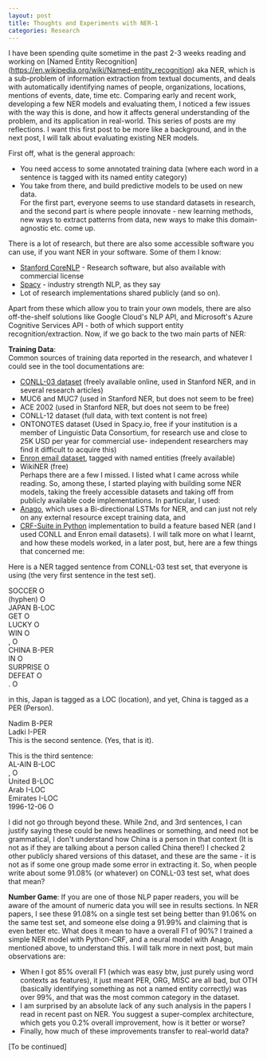 ```yaml
---
layout: post
title: Thoughts and Experiments with NER-1
categories: Research
---
```


I have been spending quite sometime in the past 2-3 weeks reading and working on [Named Entity Recognition] (https://en.wikipedia.org/wiki/Named-entity_recognition) aka NER, which is a sub-problem of information extraction from textual documents, and deals with automatically identifying names of people, organizations, locations, mentions of events, date, time etc.  Comparing early and recent work, developing a few NER models and evaluating them, I noticed a few issues with the way this is done, and how it affects general understanding of the problem, and its application in real-world. This series of posts are my reflections. I want this first post to be more like a background, and in the next post, I will talk about evaluating existing NER models.

First off, what is the general approach:
- You need access to some annotated training data (where each word in a sentence is tagged with its named entity category)  
- You take from there, and build predictive models to be used on new data.  
For the first part, everyone seems to use standard datasets in research, and the second part is where people innovate - new learning methods, new ways to extract patterns from data, new ways to make this domain-agnostic etc. come up. 

There is a lot of research, but there are also some accessible software you can use, if you want NER in your software. Some of them I know:
- [Stanford CoreNLP](https://stanfordnlp.github.io/CoreNLP/) - Research software, but also available with commercial license
- [Spacy](spacy.io) - industry strength NLP, as they say
- Lot of research implementations shared publicly
(and so on).

Apart from these which allow you to train your own models, there are also off-the-shelf solutions like Google Cloud's NLP API, and Microsoft's Azure Cognitive Services API - both of which support entity recognition/extraction. Now, if we go back to the two main parts of NER: 

**Training Data**:  
Common sources of training data reported in the research, and whatever I could see in the tool documentations are:
- [CONLL-03 dataset](https://github.com/Hironsan/anago/tree/master/data/conll2003/en/ner) (freely available online, used in Stanford NER, and in several research articles)  
- MUC6 and MUC7 (used in Stanford NER, but does not seem to be free)  
- ACE 2002 (used in Stanford NER, but does not seem to be free)  
- CONLL-12 dataset (full data, with text content is not free)  
- ONTONOTES dataset (Used in Spacy.io, free if your institution is a member of Linguistic Data Consortium, for research use and close to 25K USD per year for commercial use- independent researchers may find it difficult to acquire this)  
- [Enron email dataset](https://www.cs.cmu.edu/~enron/), tagged with named entities (freely available)  
- WikiNER (free)  
Perhaps there are a few I missed. I listed what I came across while reading. So, among these, I started playing with building some NER models, taking the freely accessible datasets and taking off from publicly available code implementations. In particular, I used:
- [Anago](https://github.com/Hironsan/anago), which uses a Bi-directional LSTMs for NER, and can just not rely on any external resource except training data, and   
- [CRF-Suite in Python](https://github.com/scrapinghub/python-crfsuite) implementation to build a feature based NER
(and I used CONLL and Enron email datasets). I will talk more on what I learnt, and how these models worked, in a later post, but, here are a few things that concerned me:

Here is a NER tagged sentence from CONLL-03 test set, that everyone is using (the very first sentence in the test set).

SOCCER	O  
(hyphen)	O  
JAPAN	B-LOC  
GET	O  
LUCKY	O  
WIN	O  
,	O  
CHINA	B-PER  
IN	O  
SURPRISE	O  
DEFEAT	O  
.	O  

in this, Japan is tagged as a LOC (location), and yet, China is tagged as a PER (Person).  

Nadim	B-PER  
Ladki	I-PER  
 This is the second sentence. (Yes, that is it).

This is the third sentence:  
AL-AIN	B-LOC  
,	O  
United	B-LOC  
Arab	I-LOC  
Emirates	I-LOC  
1996-12-06	O  

I did not go through beyond these. While 2nd, and 3rd sentences, I can justify saying these could be news headlines or something, and need not be grammatical, I don't understand how China is a person in that context (It is not as if they are talking about a person called China there!) I checked 2 other publicly shared versions of this dataset, and these are the same - it is not as if some one group made some error in extracting it. So, when people write about some 91.08% (or whatever) on CONLL-03 test set, what does that mean?

**Number Game**:
If you are one of those NLP paper readers, you will be aware of the amount of numeric data you will see in results sections. In NER papers, I see these 91.08% on a single test set being better than 91.06% on the same test set, and someone else doing a 91.99% and claiming that is even better etc. What does it mean to have a overall F1 of 90%? I trained a simple NER model with Python-CRF, and a neural model with Anago, mentioned above, to understand this. I will talk more in next post, but main observations are:
- When I got 85% overall F1 (which was easy btw, just purely using word contexts as features), it just meant PER, ORG, MISC are all bad, but OTH (basically identifying something as not a named entity correctly) was over 99%, and that was the most common category in the dataset.
- I am surprised by an absolute lack of any such analysis in the papers I read in recent past on NER. You suggest a super-complex architecture, which gets you 0.2% overall improvement, how is it better or worse?
- Finally, how much of these improvements transfer to real-world data?

[To be continued]
